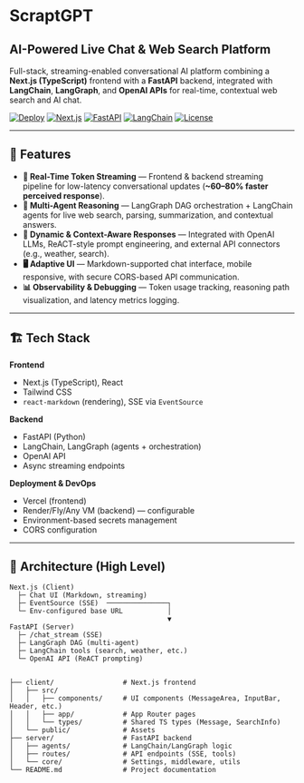 # ScraptGPT
## AI-Powered Live Chat & Web Search Platform

Full-stack, streaming-enabled conversational AI platform combining a **Next.js (TypeScript)** frontend with a **FastAPI** backend, integrated with **LangChain**, **LangGraph**, and **OpenAI APIs** for real-time, contextual web search and AI chat.

<p align="left">
  <a href="https://vercel.com"><img alt="Deploy" src="https://img.shields.io/badge/Deploy-Vercel-black?logo=vercel"></a>
  <a href="#"><img alt="Next.js" src="https://img.shields.io/badge/Next.js-15-black?logo=next.js"></a>
  <a href="#"><img alt="FastAPI" src="https://img.shields.io/badge/FastAPI-0.110+-009688?logo=fastapi&logoColor=white"></a>
  <a href="#"><img alt="LangChain" src="https://img.shields.io/badge/LangChain-Agents-0a7ea4"></a>
  <a href="#"><img alt="License" src="https://img.shields.io/badge/License-MIT-green"></a>
</p>

---

## 🚀 Features

- **🔴 Real-Time Token Streaming** — Frontend & backend streaming pipeline for low-latency conversational updates (**~60–80% faster perceived response**).
- **🧠 Multi-Agent Reasoning** — LangGraph DAG orchestration + LangChain agents for live web search, parsing, summarization, and contextual answers.
- **💬 Dynamic & Context-Aware Responses** — Integrated with OpenAI LLMs, ReACT-style prompt engineering, and external API connectors (e.g., weather, search).
- **🖥️ Adaptive UI** — Markdown-supported chat interface, mobile responsive, with secure CORS-based API communication.
- **📊 Observability & Debugging** — Token usage tracking, reasoning path visualization, and latency metrics logging.

---

## 🏗️ Tech Stack

**Frontend**
- Next.js (TypeScript), React
- Tailwind CSS
- `react-markdown` (rendering), SSE via `EventSource`

**Backend**
- FastAPI (Python)
- LangChain, LangGraph (agents + orchestration)
- OpenAI API
- Async streaming endpoints

**Deployment & DevOps**
- Vercel (frontend)
- Render/Fly/Any VM (backend) — configurable
- Environment-based secrets management
- CORS configuration

---

## 🧭 Architecture (High Level)

```text
Next.js (Client)
  ├─ Chat UI (Markdown, streaming)
  ├─ EventSource (SSE)  ───────────────┐
  └─ Env-configured base URL           │
                                       ▼
FastAPI (Server)
  ├─ /chat_stream (SSE)
  ├─ LangGraph DAG (multi-agent)
  ├─ LangChain tools (search, weather, etc.)
  └─ OpenAI API (ReACT prompting)


├── client/                 # Next.js frontend
│   ├── src/
│   │   ├── components/     # UI components (MessageArea, InputBar, Header, etc.)
│   │   ├── app/            # App Router pages
│   │   └── types/          # Shared TS types (Message, SearchInfo)
│   └── public/             # Assets
├── server/                 # FastAPI backend
│   ├── agents/             # LangChain/LangGraph logic
│   ├── routes/             # API endpoints (SSE, tools)
│   └── core/               # Settings, middleware, utils
└── README.md               # Project documentation
